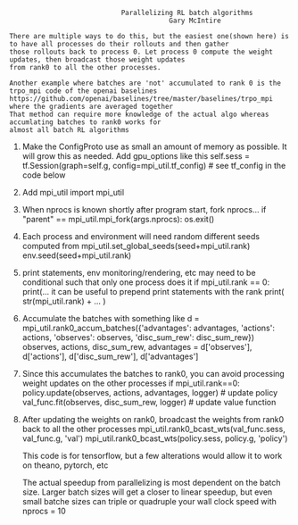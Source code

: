                                 Parallelizing RL batch algorithms
                                            Gary McIntire

    There are multiple ways to do this, but the easiest one(shown here) is to have all processes do their rollouts and then gather
    those rollouts back to process 0. Let process 0 compute the weight updates, then broadcast those weight updates
    from rank0 to all the other processes.

    Another example where batches are 'not' accumulated to rank 0 is the trpo_mpi code of the openai baselines
    https://github.com/openai/baselines/tree/master/baselines/trpo_mpi  where the gradients are averaged together
    That method can require more knowledge of the actual algo whereas accumlating batches to rank0 works for
    almost all batch RL algorithms

1. Make the ConfigProto use as small an amount of memory as possible. It will grow this as needed. Add gpu_options like this
    self.sess = tf.Session(graph=self.g, config=mpi_util.tf_config)  # see tf_config in the code below

2. Add mpi_util
	import mpi_util

3. When nprocs is known shortly after program start, fork nprocs...
	if "parent" == mpi_util.mpi_fork(args.nprocs): os.exit()

4. Each process and environment will need random different seeds computed from
    mpi_util.set_global_seeds(seed+mpi_util.rank)
    env.seed(seed+mpi_util.rank)

5. print statements, env monitoring/rendering, etc may need to be conditional such that only one process does it
    if mpi_util.rank == 0: print(...
    it can be useful to prepend print statements with the rank   print( str(mpi_util.rank) + ... )

6. Accumulate the batches with something like
    d = mpi_util.rank0_accum_batches({'advantages': advantages, 'actions': actions, 'observes': observes, 'disc_sum_rew': disc_sum_rew})
    observes, actions, disc_sum_rew, advantages = d['observes'], d['actions'], d['disc_sum_rew'], d['advantages']

7. Since this accumulates the batches to rank0, you can avoid processing weight updates on the other processes
    if mpi_util.rank==0:
        policy.update(observes, actions, advantages, logger)  # update policy
        val_func.fit(observes, disc_sum_rew, logger)  # update value function

8. After updating the weights on rank0, broadcast the weights from rank0 back to all the other processes
    mpi_util.rank0_bcast_wts(val_func.sess, val_func.g, 'val')
    mpi_util.rank0_bcast_wts(policy.sess, policy.g, 'policy')


    This code is for tensorflow, but a few alterations would allow it to work on theano, pytorch, etc

    The actual speedup from parallelizing is most dependent on the batch size. Larger batch sizes will get a closer to
    linear speedup, but even small batche sizes can triple or quadruple your wall clock speed with nprocs = 10

